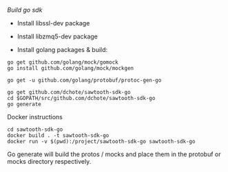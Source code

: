 *Build go sdk*

* Install libssl-dev package
* Install libzmq5-dev package

* Install golang packages & build:
```
go get github.com/golang/mock/gomock
go install github.com/golang/mock/mockgen

go get -u github.com/golang/protobuf/protoc-gen-go

go get github.com/dchote/sawtooth-sdk-go
cd $GOPATH/src/github.com/dchote/sawtooth-sdk-go
go generate
```
Docker instructions
```
cd sawtooth-sdk-go
docker build . -t sawtooth-sdk-go
docker run -v $(pwd):/project/sawtooth-sdk-go sawtooth-sdk-go
```

Go generate will build the protos / mocks and place them in the protobuf or mocks directory respectively.
